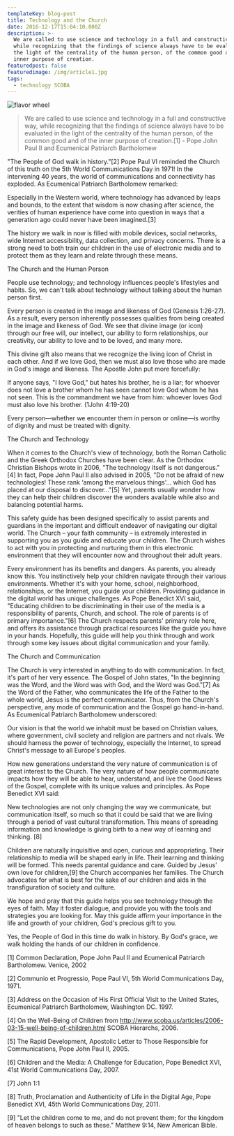 ```yaml
---
templateKey: blog-post
title: Technology and the Church
date: 2016-12-17T15:04:10.000Z
description: >-
  We are called to use science and technology in a full and constructive way,
  while recognizing that the findings of science always have to be evaluated in
  the light of the centrality of the human person, of the common good and of the
  inner purpose of creation.
featuredpost: false
featuredimage: /img/article1.jpg
tags:
  - technology SCOBA
---
```



![flavor wheel](/img/article1.jpg)



>  We are called to use science and technology in a full and constructive way, while recognizing that the findings of science always have to be evaluated in the light of the centrality of the human person, of the common good and of the inner purpose of creation.\[1] - Pope John Paul II and Ecumenical Patriarch Bartholomew

"The People of God walk in history."\[2]  Pope Paul VI reminded the Church of this truth on the 5th World Communications Day in 1971!   In the intervening 40 years, the world of communications and connectivity has exploded.  As Ecumenical Patriarch Bartholomew remarked: 

Especially in the Western world, where technology has advanced by leaps and bounds, to the extent that wisdom is now chasing after science, the verities of human experience have come into question in ways that a generation ago could never have been imagined.\[3]

The history we walk in now is filled with mobile devices, social networks, wide Internet accessibility, data collection, and privacy concerns.  There is a strong need to both train our children in the use of electronic media and to protect them as they learn and relate through these means.

The Church and the Human Person

People use technology; and technology influences people's lifestyles and habits.  So, we can't talk about technology without talking about the human person first.    

Every person is created in the image and likeness of God (Genesis 1:26-27).  As a result, every person inherently possesses qualities from being created in the image and likeness of God.  We see that divine image (or icon) through our free will, our intellect, our ability to form relationships, our creativity, our ability to love and to be loved, and many more.



This divine gift also means that we recognize the living icon of Christ in each other.  And if we love God, then we must also love those who are made in God's image and likeness.  The Apostle John put more forcefully:



If anyone says, "I love God," but hates his brother, he is a liar; for whoever does not love a brother whom he has seen cannot love God whom he has not seen. This is the commandment we have from him: whoever loves God must also love his brother. (1John 4:19-20)



Every person—whether we encounter them in person or online—is worthy of dignity and must be treated with dignity. 

The Church and Technology



When it comes to the Church's view of technology, both the Roman Catholic and the Greek Orthodox Churches have been clear.  As the Orthodox Christian Bishops wrote in 2006, "The technology itself is not dangerous."\[4]   In fact, Pope John Paul II also advised in 2005, "Do not be afraid of new technologies! These rank ‘among the marvelous things'… which God has placed at our disposal to discover…"\[5] Yet, parents usually wonder how they can help their children discover the wonders available while also and balancing potential harms.



This safety guide has been designed specifically to assist parents and guardians in the important and difficult endeavor of navigating our digital world.  The Church – your faith community – is extremely interested in supporting you as you guide and educate your children. The Church wishes to act with you in protecting and nurturing them in this electronic environment that they will encounter now and throughout their adult years. 



Every environment has its benefits and dangers. As parents, you already know this.  You instinctively help your children navigate through their various environments.  Whether it's with your home, school, neighborhood, relationships, or the Internet, you guide your children.  Providing guidance in the digital world has unique challenges.  As Pope Benedict XVI said, "Educating children to be discriminating in their use of the media is a responsibility of parents, Church, and school. The role of parents is of primary importance."\[6]  The Church respects parents' primary role here, and offers its assistance through practical resources like the guide you have in your hands.  Hopefully, this guide will help you think through and work through some key issues about digital communication and your family.

The Church and Communication



The Church is very interested in anything to do with communication.  In fact, it's part of her very essence.  The Gospel of John states, "In the beginning was the Word, and the Word was with God, and the Word was God."\[7]   As the Word of the Father, who communicates the life of the Father to the whole world, Jesus is the perfect communicator.  Thus, from the Church's perspective, any mode of communication and the Gospel go hand-in-hand.  As Ecumenical Patriarch Bartholomew underscored:



Our vision is that the world we inhabit must be based on Christian values, where government, civil society and religion are partners and not rivals. We should harness the power of technology, especially the Internet, to spread Christ's message to all Europe's peoples.



How new generations understand the very nature of communication is of great interest to the Church.  The very nature of how people communicate impacts how they will be able to hear, understand, and live the Good News of the Gospel, complete with its unique values and principles.  As Pope Benedict XVI said:



New technologies are not only changing the way we communicate, but communication itself, so much so that it could be said that we are living through a period of vast cultural transformation. This means of spreading information and knowledge is giving birth to a new way of learning and thinking. \[8]



Children are naturally inquisitive and open, curious and appropriating.  Their relationship to media will be shaped early in life.  Their learning and thinking will be formed.  This needs parental guidance and care.  Guided by Jesus' own love for children,\[9] the Church accompanies her families. The Church advocates for what is best for the sake of our children and aids in the transfiguration of society and culture. 



We hope and pray that this guide helps you see technology through the eyes of faith.  May it foster dialogue, and provide you with the tools and strategies you are looking for.  May this guide affirm your importance in the life and growth of your children, God's precious gift to you. 



Yes, the People of God in this time do walk in history.  By God's grace, we walk holding the hands of our children in confidence.



\[1] Common Declaration, Pope John Paul II and Ecumenical Patriarch Bartholomew.  Venice, 2002

\[2] Communio et Progressio, Pope Paul VI, 5th World Communications Day, 1971.

\[3] Address on the Occasion of His First Official Visit to the United States, Ecumenical Patriarch Bartholomew, Washington DC. 1997.

\[4] On the Well-Being of Children from http://www.scoba.us/articles/2006-03-15-well-being-of-children.html SCOBA Hierarchs, 2006.

\[5] The Rapid Development, Apostolic Letter to Those Responsible for Communications, Pope John Paul II, 2005.

\[6] Children and the Media: A Challenge for Education, Pope Benedict XVI, 41st World Communications Day, 2007.

\[7] John 1:1

\[8] Truth, Proclamation and Authenticity of Life in the Digital Age, Pope Benedict XVI, 45th World Communications Day, 2011.

\[9] "Let the children come to me, and do not prevent them; for the kingdom of heaven belongs to such as these." Matthew 9:14, New American Bible.
